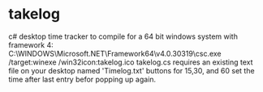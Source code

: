 # takelog
c# desktop time tracker
to compile for a 64 bit windows system with framework 4:
C:\WINDOWS\Microsoft.NET\Framework64\v4.0.30319\csc.exe /target:winexe /win32icon:takelog.ico takelog.cs
requires an existing text file on your desktop named 'Timelog.txt'
buttons for 15,30, and 60 set the time after last entry befor popping up again.
